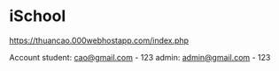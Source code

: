 # iSchool
https://thuancao.000webhostapp.com/index.php

Account
  student: cao@gmail.com - 123
  admin: admin@gmail.com - 123
